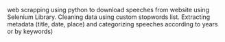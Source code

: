 web scrapping using python to download speeches from website using Selenium Library. Cleaning data using custom stopwords list. Extracting metadata (title, date, place) and categorizing speeches according to years or by keywords)
